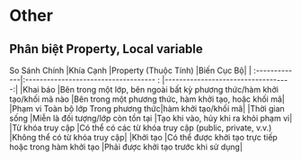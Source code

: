 # Other 

## Phân biệt Property, Local variable
So Sánh Chính
|Khía Cạnh	|Property (Thuộc Tính)	|Biến Cục Bộ|
| :-------------|:------------------------------------ : |-----------------------------------:|
|Khai báo	|Bên trong một lớp, bên ngoài bất kỳ phương thức/hàm khởi tạo/khối mã nào	|Bên trong một phương thức, hàm khởi tạo, hoặc khối mã|
|Phạm vi	Toàn bộ lớp	Trong phương thức|hàm khởi tạo/khối mã|
|Thời gian sống	|Miễn là đối tượng/lớp còn tồn tại	|Tạo khi vào, hủy khi ra khỏi phạm vi|
|Từ khóa truy cập	|Có thể có các từ khóa truy cập (public, private, v.v.)	|Không thể có từ khóa truy cập|
|Khởi tạo	|Có thể được khởi tạo trực tiếp hoặc trong hàm khởi tạo	|Phải được khởi tạo trước khi sử dụng|
